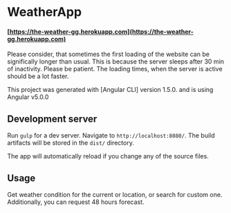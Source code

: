 # WeatherApp

#### [https://the-weather-gg.herokuapp.com](https://the-weather-gg.herokuapp.com)

Please consider, that sometimes the first loading of the website can be significally longer than usual.
This is because the server sleeps after 30 min of inactivity. Please be patient. The loading times, when the server is active 
should be a lot faster.

This project was generated with [Angular CLI] version 1.5.0. and is using Angular v5.0.0


## Development server
Run `gulp` for a dev server. Navigate to `http://localhost:8080/`. The build artifacts will be stored in the `dist/` directory.

The app will automatically reload if you change any of the source files.


## Usage
Get weather condition for the current or location, or search for custom one. Additionally, you can request 48 hours forecast.  